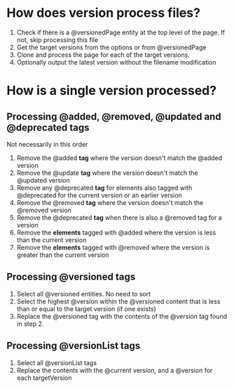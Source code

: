 # How does version process files?
1. Check if there is a @versionedPage entity at the top level of the page. If not, skip processing this file
2. Get the target versions from the options or from @versionedPage
3. Clone and process the page for each of the target versions.
4. Optionally output the latest version without the filename modification

# How is a single version processed?

## Processing @added, @removed, @updated and @deprecated tags
Not necessarily in this order
1. Remove the @added **tag** where the version doesn't match the @added version
2. Remove the @update **tag** where the version doesn't match the @updated version
3. Remove any @deprecated **tag** for elements also tagged with @deprecated for the current version or an earlier version
4. Remove the @removed **tag** where the version doesn't match the @removed version
5. Remove the @deprecated **tag** when there is also a @removed tag for a version
6. Remove the **elements** tagged with @added where the version is less than the current version
7. Remove the **elements** tagged with @removed where the version is greater than the current version

## Processing @versioned tags
1. Select all @versioned entities. No need to sort
2. Select the highest @version within the @versioned content that is less than or equal to the target version (if one exists)
3. Replace the @versioned tag with the contents of the @version tag found in step 2.

## Processing @versionList tags
1. Select all @versionList tags
2. Replace the contents with the @current version, and a @version for each targetVersion
